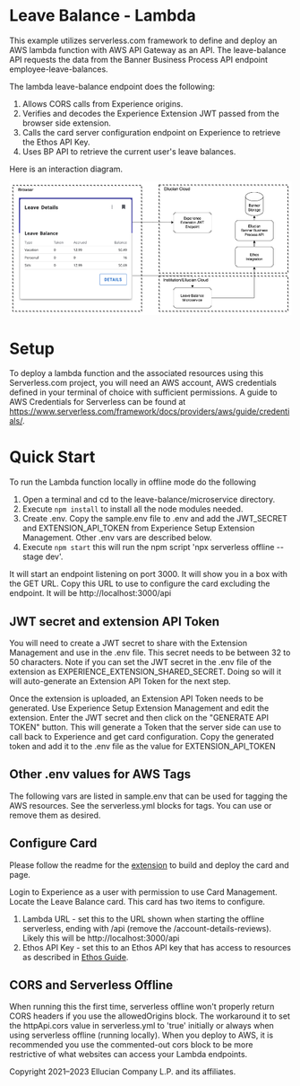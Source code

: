   # Leave Balance - Lambda
This example utilizes serverless.com framework to define and deploy an AWS lambda function with AWS API Gateway as an API. The leave-balance API requests the data from the Banner Business Process API endpoint employee-leave-balances.

The lambda leave-balance endpoint does the following:
1. Allows CORS calls from Experience origins.
1. Verifies and decodes the Experience Extension JWT passed from the browser side extension.
1. Calls the card server configuration endpoint on Experience to retrieve the Ethos API Key.
1. Uses BP API to retrieve the current user's leave balances.

Here is an interaction diagram.

![](../docs/images/Leave-Balance-Diagram.png)

# Setup

To deploy a lambda function and the associated resources using this Serverless.com project, you will need an AWS account, AWS credentials defined in your terminal of choice with sufficient permissions. A guide to AWS Credentials for Serverless can be found at https://www.serverless.com/framework/docs/providers/aws/guide/credentials/.

# Quick Start

To run the Lambda function locally in offline mode do the following

1. Open a terminal and cd to the leave-balance/microservice directory.
1. Execute `npm install` to install all the node modules needed.
1. Create .env. Copy the sample.env file to .env and add the JWT_SECRET and EXTENSION_API_TOKEN from Experience Setup Extension Management. Other .env vars are described below.
1. Execute `npm start` this will run the npm script 'npx serverless offline --stage dev'.

It will start an endpoint listening on port 3000. It will show you in a box with the GET URL. Copy this URL to use to configure the card excluding the endpoint. It will be http://localhost:3000/api

## JWT secret and extension API Token
You will need to create a JWT secret to share with the Extension Management and use in the .env file. This secret needs to be between 32 to 50 characters. Note if you can set the JWT secret in the .env file of the extension as EXPERIENCE_EXTENSION_SHARED_SECRET. Doing so will it will auto-generate an Extension API Token for the next step.

Once the extension is uploaded, an Extension API Token needs to be generated. Use Experience Setup Extension Management and edit the extension. Enter the JWT secret and then click on the "GENERATE API TOKEN" button. This will generate a Token that the server side can use to call back to Experience and get card configuration. Copy the generated token and add it to the .env file as the value for EXTENSION_API_TOKEN

## Other .env values for AWS Tags
The following vars are listed in sample.env that can be used for tagging the AWS resources. See the serverless.yml blocks for tags. You can use or remove them as desired.

## Configure Card

Please follow the readme for the [extension](../extension/README.md) to build and deploy the card and page.

Login to Experience as a user with permission to use Card Management. Locate the Leave Balance card. This card has two items to configure.

1. Lambda URL - set this to the URL shown when starting the offline serverless, ending with /api (remove the /account-details-reviews). Likely this will be http://localhost:3000/api
1. Ethos API Key - set this to an Ethos API key that has access to resources as described in [Ethos Guide](../docs/ethos-guide.md).

## CORS and Serverless Offline

When running this the first time, serverless offline won't properly return CORS headers if you use the allowedOrigins block. The workaround it to set the httpApi.cors value in serverless.yml to 'true' initially or always when using serverless offline (running locally). When you deploy to AWS, it is recommended you use the commented-out cors block to be more restrictive of what websites can access your Lambda endpoints.

Copyright 2021–2023 Ellucian Company L.P. and its affiliates.

  
